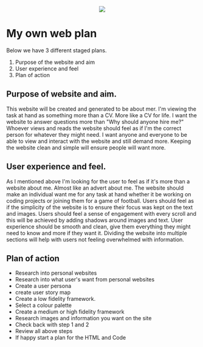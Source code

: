 <p align="center">
  <img src="https://pbs.twimg.com/profile_images/730331113483276288/ncnVdz-c_400x400.jpg">
</p>

# My own web plan

Below we have 3 different staged plans. 

1. Purpose of the website and aim
2. User experience and feel
3. Plan of action

## Purpose of website and aim.

This website will be created and generated to be about mer.
I'm viewing the task at hand as something more than a CV.
More like a CV for life.
I want the website to answer questions more than "Why should anyone hire me?"
Whoever views and reads the website should feel as if I'm the correct person for whatever they might need. I want anyone and everyone to be able to view and interact with the website and still demand more.
Keeping the website clean and simple will ensure people will want more.


## User experience and feel.

As I mentioned above I'm looking for the user to feel as if it's more than a website about me. Almost like an advert about me. 
The website should make an individual want me for any task at hand whether it be working on coding projects or joining them for a game of football.
Users should feel as if the simplicity of the website is to ensure their focus was kept on the text and images.
Users should feel a sense of engagement with every scroll and this will be achieved by adding shadows around images and text. 
User experience should be smooth and clean, give them everything they might need to know and more if they want it. 
Dividing the website into multiple sections will help with users not feeling overwhelmed with information. 

## Plan of action

- Research into personal websites
- Research into what user's want from personal websites
- Create a user persona
- create user story map
- Create a low fidelity framework.
- Select a colour palette
- Create a medium or high fidelity framework
- Research images and information you want on the site
- Check back with step 1 and 2
- Review all above steps
- If happy start a plan for the HTML and Code

